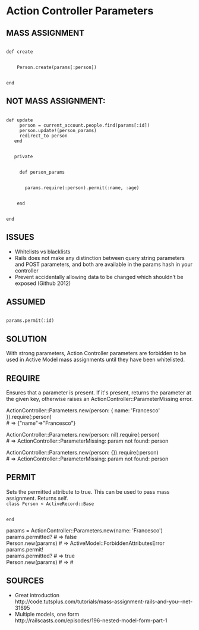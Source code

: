 <h1>Action Controller Parameters</h1>

<h2>MASS ASSIGNMENT</h2>

<code>
def create
</br>
    Person.create(params[:person])
</br>
end
</code>

<h2>NOT MASS ASSIGNMENT:</h2>

<pre><code>
def update
     person = current_account.people.find(params[:id])
     person.update!(person_params)
     redirect_to person
   end
 </br>
   private
  </br>
     def person_params
    </br>
       params.require(:person).permit(:name, :age)
      </br>
    end
    </br>
end
</pre></code>

<h2>ISSUES</h2>
<ul>
<li>Whitelists vs blacklists</li>
<li>Rails does not make any distinction between query string parameters and POST parameters, and both are available in the params hash in your controller</li>
<li>Prevent accidentally allowing data to be changed which shouldn’t be exposed (Github 2012)</li>
</ul>

<h2>ASSUMED</h2>
<code>
params.permit(:id)
</code>

<h2>SOLUTION</h2>
<p>
With strong parameters, Action Controller parameters are forbidden to be used in Active Model mass assignments until they have been whitelisted.
</p>

<h2>REQUIRE</h2>
<p>
Ensures that a parameter is present. If it's present, returns the parameter at the given key, otherwise raises an ActionController::ParameterMissing error.
</p>

<p>
ActionController::Parameters.new(person: { name: 'Francesco' }).require(:person)
 <br />
# => {"name"=>"Francesco"}
</p>

<p>
ActionController::Parameters.new(person: nil).require(:person)
 <br />
# => ActionController::ParameterMissing: param not found: person
</p>

<p>
ActionController::Parameters.new(person: {}).require(:person)
 <br />
# => ActionController::ParameterMissing: param not found: person
</p>

<h2>PERMIT</h2>
<p>
Sets the permitted attribute to true. This can be used to pass mass assignment. Returns self.

<code>
class Person < ActiveRecord::Base
 <br />
end
</code>

<p>
params = ActionController::Parameters.new(name: 'Francesco')
 <br />
params.permitted?  # => false
 <br />
Person.new(params) # => ActiveModel::ForbiddenAttributesError
 <br />
params.permit!
 <br />
params.permitted?  # => true
 <br />
Person.new(params) # => #<Person id: nil, name: "Francesco">
 <br />
</p>

<h2>SOURCES</h2>

<ul>
<li>Great introduction
 <br />
http://code.tutsplus.com/tutorials/mass-assignment-rails-and-you--net-31695
 <br />
</li>

<li>
Multiple models, one form
 <br />
http://railscasts.com/episodes/196-nested-model-form-part-1
 <br />
</li>
</ul>

